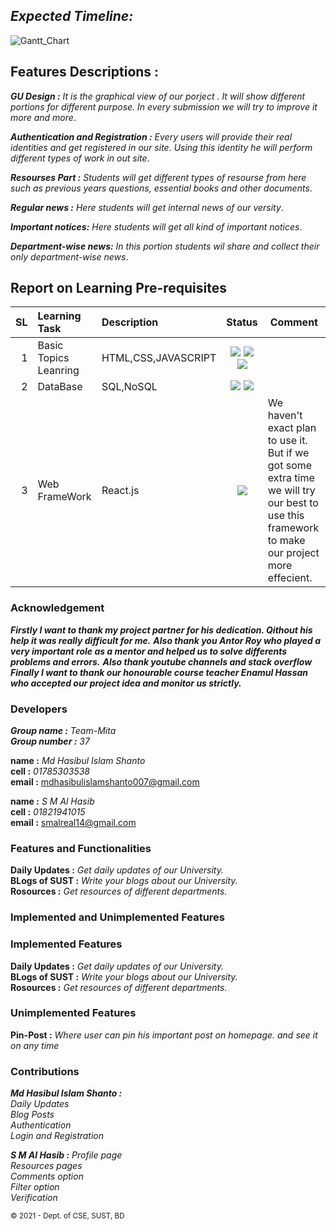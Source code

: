 ***Expected Timeline:***
------------------


![Gantt_Chart](https://user-images.githubusercontent.com/52797621/117619120-ae250200-b190-11eb-8b8e-6c48b12c6985.jpg)


Features Descriptions :
-----------------------

***GU Design :***  *It is the graphical view of our porject . It will show different portions for different purpose. In every submission we will try to improve it more and more*.  

***Authentication and Registration :*** *Every users will provide their real identities and get registered in our site. Using this identity he will perform different types of work in out site*. 

***Resourses Part :*** *Students will get different types of resourse from here such as previous years questions, essential books and other documents*.  

***Regular news :*** *Here students will get internal news of our versity*.  

***Important notices:*** *Here students will get all kind of important notices*.  

***Department-wise news:*** *In this portion students wil share and collect their only department-wise news*.  



Report on Learning Pre-requisites
----------------------------------


SL | Learning Task | Description | Status | Comment |
--:|:--------------|:------------|:------:|---------|
1  |Basic Topics Leanring| HTML,CSS,JAVASCRIPT| ![](https://img.shields.io/badge/HTML-Learned-success) ![](https://img.shields.io/badge/CSS-Learned-success) ![](https://img.shields.io/badge/JAVASCRIPT-Learned(50%25)-yellow)||
2  |DataBase|SQL,NoSQL|![](https://img.shields.io/badge/SQL-May--25%2F27(75%25)-red) ![](https://img.shields.io/badge/NoSQL-May--29%2F31(75%25)-red)||
3  |Web FrameWork  | React.js|![](https://img.shields.io/badge/React.js-We%20will%20try-inactive)|We haven't exact plan to use it. But if we got some extra time we will try our best to use this framework to make our project more effecient.|


### Acknowledgement
***Firstly I want to thank my project partner for his dedication. Qithout his help it was really difficult for me.***
***Also thank you Antor Roy who played a very important role as a mentor and helped us to solve differents problems and errors.***
***Also thank youtube channels and stack overflow***
***Finally I want to thank our honourable course teacher Enamul Hassan who accepted our project idea and monitor us strictly.***
  
### Developers
***Group name :*** *Team-Mita*  
***Group number :*** *37*  

**name :** *Md Hasibul Islam Shanto*  
**cell :** *01785303538*  
**email :** <a>mdhasibulislamshanto007@gmail.com</a>  
  
**name :** *S M Al Hasib*  
**cell :** *01821941015*  
**email :** <a>smalreal14@gmail.com</a>  
  
### Features and Functionalities  
 
**Daily Updates :**  *Get daily updates of our University.*  
**BLogs of SUST :** *Write your blogs about our University.*  
**Rosources :** *Get resources of different departments.*  
  
### Implemented and Unimplemented Features  
### Implemented Features  

**Daily Updates :** *Get daily updates of our University.*  
**BLogs of SUST :** *Write your blogs about our University.*  
**Rosources :** *Get resources of different departments.*  
### Unimplemented Features  
**Pin-Post :** *Where user can pin his important post on homepage.
and see it on any time*  


### Contributions
***Md Hasibul Islam Shanto :***  
*Daily Updates*  
*Blog Posts*  
*Authentication*  
*Login and Registration*  
  
  
***S M Al Hasib :***
*Profile page*  
*Resources pages*  
*Comments option*  
*Filter option*  
*Verification*  
  
<small>&copy; 2021 - Dept. of CSE, SUST, BD</small>
